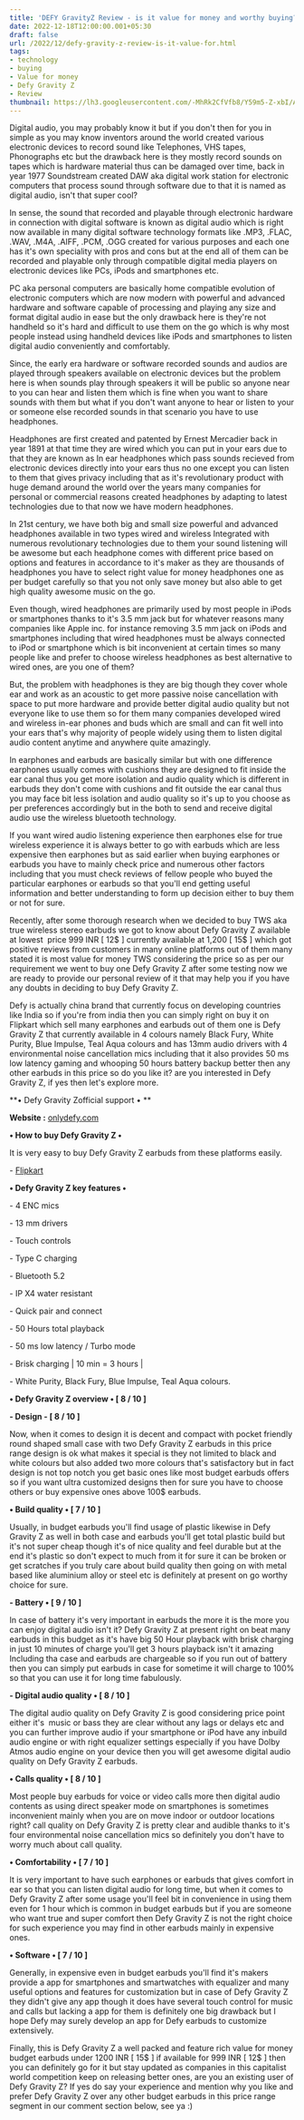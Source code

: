 ```yaml
---
title: 'DEFY GravityZ Review - is it value for money and worthy buying? '
date: 2022-12-18T12:00:00.001+05:30
draft: false
url: /2022/12/defy-gravity-z-review-is-it-value-for.html
tags: 
- technology
- buying
- Value for money
- Defy Gravity Z
- Review
thumbnail: https://lh3.googleusercontent.com/-MhRk2CfVfb8/Y59m5-Z-xbI/AAAAAAAAP1Y/twF-uX-BdisKk4JGTDetdrS9KAQtUusagCNcBGAsYHQ/s1600/1671390946892834-0.png
---
```


  

  

  

Digital audio, you may probably know it but if you don't then for you in simple as you may know inventors around the world created various electronic devices to record sound like Telephones, VHS tapes, Phonographs etc but the drawback here is they mostly record sounds on tapes which is hardware material thus can be damaged over time, back in year 1977 Soundstream created DAW aka digital work station for electronic computers that process sound through software due to that it is named as digital audio, isn't that super cool?

  

In sense, the sound that recorded and playable through electronic hardware in connection with digital software is known as digital audio which is right now available in many digital software technology formats like .MP3, .FLAC, .WAV, .M4A, .AIFF, .PCM, .OGG created for various purposes and each one has it's own speciality with pros and cons but at the end all of them can be recorded and playable only through compatible digital media players on electronic devices like PCs, iPods and smartphones etc.

  

PC aka personal computers are basically home compatible evolution of electronic computers which are now modern with powerful and advanced hardware and software capable of processing and playing any size and format digital audio in ease but the only drawback here is they're not handheld so it's hard and difficult to use them on the go which is why most people instead using handheld devices like iPods and smartphones to listen digital audio conveniently and comfortably.

  

Since, the early era hardware or software recorded sounds and audios are played through speakers available on electronic devices but the problem here is when sounds play through speakers it will be public so anyone near to you can hear and listen them which is fine when you want to share sounds with them but what if you don't want anyone to hear or listen to your or someone else recorded sounds in that scenario you have to use headphones.

  

Headphones are first created and patented by Ernest Mercadier back in year 1891 at that time they are wired which you can put in your ears due to that they are known as In ear headphones which pass sounds recieved from electronic devices directly into your ears thus no one except you can listen to them that gives privacy including that as it's revolutionary product with huge demand around the world over the years many companies for personal or commercial reasons created headphones by adapting to latest technologies due to that now we have modern headphones.

  

In 21st century, we have both big and small size powerful and advanced headphones available in two types wired and wireless Integrated with numerous revolutionary technologies due to them your sound listening will be awesome but each headphone comes with different price based on options and features in accordance to it's maker as they are thousands of headphones you have to select right value for money headphones one as per budget carefully so that you not only save money but also able to get high quality awesome music on the go.

  

Even though, wired headphones are primarily used by most people in iPods or smartphones thanks to it's 3.5 mm jack but for whatever reasons many companies like Apple inc. for instance removing 3.5 mm jack on iPods and smartphones including that wired headphones must be always connected to iPod or smartphone which is bit inconvenient at certain times so many people like and prefer to choose wireless headphones as best alternative to wired ones, are you one of them?

  

But, the problem with headphones is they are big though they cover whole ear and work as an acoustic to get more passive noise cancellation with space to put more hardware and provide better digital audio quality but not everyone like to use them so for them many companies developed wired and wireless in-ear phones and buds which are small and can fit well into your ears that's why majority of people widely using them to listen digital audio content anytime and anywhere quite amazingly.

  

In earphones and earbuds are basically similar but with one difference earphones usually comes with cushions they are designed to fit inside the ear canal thus you get more isolation and audio quality which is different in earbuds they don't come with cushions and fit outside the ear canal thus you may face bit less isolation and audio quality so it's up to you choose as per preferences accordingly but in the both to send and receive digital audio use the wireless bluetooth technology.

  

If you want wired audio listening experience then earphones else for true wireless experience it is always better to go with earbuds which are less expensive then earphones but as said earlier when buying earphones or earbuds you have to mainly check price and numerous other factors including that you must check reviews of fellow people who buyed the particular earphones or earbuds so that you'll end getting useful information and better understanding to form up decision either to buy them or not for sure.

  

Recently, after some thorough research when we decided to buy TWS aka true wireless stereo earbuds we got to know about Defy Gravity Z available at lowest  price 999 INR \[ 12$ \] currently available at 1,200 \[ 15$ \] which got positive reviews from customers in many online platforms out of them many stated it is most value for money TWS considering the price so as per our requirement we went to buy one Defy Gravity Z after some testing now we are ready to provide our personal review of it that may help you if you have any doubts in deciding to buy Defy Gravity Z.

  

Defy is actually china brand that currently focus on developing countries like India so if you're from india then you can simply right on buy it on Flipkart which sell many earphones and earbuds out of them one is Defy Gravity Z that currently available in 4 colours namely Black Fury, White Purity, Blue Impulse, Teal Aqua colours and has 13mm audio drivers with 4 environmental noise cancellation mics including that it also provides 50 ms low latency gaming and whooping 50 hours battery backup better then any other earbuds in this price so do you like it? are you interested in Defy Gravity Z, if yes then let's explore more.

  

**• Defy Gravity Zofficial support • **

**Website :** [onlydefy.com](http://onlydefy.com) 

**• How to buy Defy Gravity Z •**

It is very easy to buy Defy Gravity Z earbuds from these platforms easily.

  

\- [Flipkart](https://dl.flipkart.com/s/VpOQEOuuuN)

  

**• Defy Gravity Z key features •**

\- 4 ENC mics

\- 13 mm drivers

\- Touch controls

\- Type C charging

\- Bluetooth 5.2

\- IP X4 water resistant

\- Quick pair and connect

\- 50 Hours total playback

\- 50 ms low latency / Turbo mode

\- Brisk charging | 10 min = 3 hours | 

\- White Purity, Black Fury, Blue Impulse, Teal Aqua colours.

  

**• Defy Gravity Z overview • \[ 8 / 10 \]**

**\- Design - \[ 8 / 10 \]**

  

Now, when it comes to design it is decent and compact with pocket friendly round shaped small case with two Defy Gravity Z earbuds in this price range design is ok what makes it special is they not limited to black and white colours but also added two more colours that's satisfactory but in fact design is not top notch you get basic ones like most budget earbuds offers so if you want ultra customized designs then for sure you have to choose others or buy expensive ones above 100$ earbuds.

  

**• Build quality • \[ 7 / 10 \]**

Usually, in budget earbuds you'll find usage of plastic likewise in Defy Gravity Z as well in both case and earbuds you'll get total plastic build but it's not super cheap though it's of nice quality and feel durable but at the end it's plastic so don't expect to much from it for sure it can be broken or get scratches if you truly care about build quality then going on with metal based like aluminium alloy or steel etc is definitely at present on go worthy choice for sure.

  

**\- Battery • \[ 9 / 10 \]**

  

In case of battery it's very important in earbuds the more it is the more you can enjoy digital audio isn't it? Defy Gravity Z at present right on beat many earbuds in this budget as it's have big 50 Hour playback with brisk charging in just 10 minutes of charge you'll get 3 hours playback isn't it amazing Including tha case and earbuds are chargeable so if you run out of battery then you can simply put earbuds in case for sometime it will charge to 100% so that you can use it for long time fabulously.

  

**\- Digital audio quality • \[ 8 / 10 \]**

The digital audio quality on Defy Gravity Z is good considering price point either it's  music or bass they are clear without any lags or delays etc and you can further improve audio if your smartphone or iPod have any inbuild audio engine or with right equalizer settings especially if you have Dolby Atmos audio engine on your device then you will get awesome digital audio quality on Defy Gravity Z earbuds.

**• Calls quality • \[ 8 / 10 \]**

Most people buy earbuds for voice or video calls more then digital audio contents as using direct speaker mode on smartphones is sometimes inconvenient mainly when you are on move indoor or outdoor locations right? call quality on Defy Gravity Z is pretty clear and audible thanks to it's four environmental noise cancellation mics so definitely you don't have to worry much about call quality.

  

**• Comfortability • \[ 7 / 10 \]**

It is very important to have such earphones or earbuds that gives comfort in ear so that you can listen digital audio for long time, but when it comes to Defy Gravity Z after some usage you'll feel bit in convenience in using them even for 1 hour which is common in budget earbuds but if you are someone who want true and super comfort then Defy Gravity Z is not the right choice for such experience you may find in other earbuds mainly in expensive ones.

  

**• Software • \[ 7 / 10 \]**

Generally, in expensive even in budget earbuds you'll find it's makers provide a app for smartphones and smartwatches with equalizer and many useful options and features for customization but in case of Defy Gravity Z they didn't give any app though it does have several touch control for music and calls but lacking a app for them is definitely one big drawback but I hope Defy may surely develop an app for Defy earbuds to customize extensively.

  

Finally, this is Defy Gravity Z a well packed and feature rich value for money budget earbuds under 1200 INR \[ 15$ \] if available for 999 INR \[ 12$ \] then you can definitely go for it but stay updated as companies in this capitalist world competition keep on releasing better ones, are you an existing user of Defy Gravity Z? If yes do say your experience and mention why you like and prefer Defy Gravity Z over any other budget earbuds in this price range segment in our comment section below, see ya :)